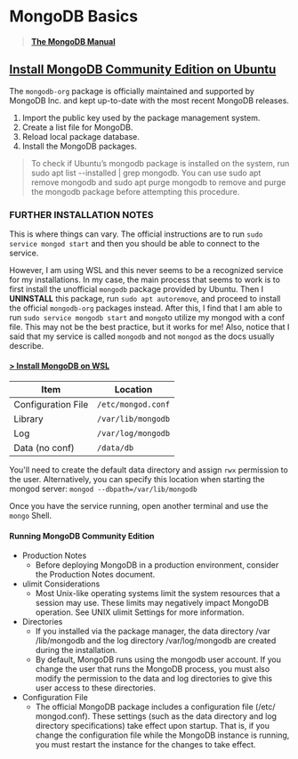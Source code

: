 # MongoDB Basics

> #### [The MongoDB Manual](https://docs.mongodb.com/manual/)

## [Install MongoDB Community Edition on Ubuntu](https://docs.mongodb.com/manual/tutorial/install-mongodb-on-ubuntu/)

The `mongodb-org` package is officially maintained and supported by
MongoDB Inc. and kept up-to-date with the most recent MongoDB releases.

1. Import the public key used by the package management system.
2. Create a list file for MongoDB.
3. Reload local package database.
4. Install the MongoDB packages.

> To check if Ubuntu’s mongodb package is installed on the system, run
sudo apt list --installed | grep mongodb. You can use sudo apt remove
mongodb and sudo apt purge mongodb to remove and purge the mongodb
package before attempting this procedure.

### FURTHER INSTALLATION NOTES

This is where things can vary. The official instructions are to run
`sudo service mongod start` and then you should be able to connect to
the service.

However, I am using WSL and this never seems to be a
recognized service for my installations. In my case, the main process
that seems to work is to first install the unofficial `mongodb` package
provided by Ubuntu. Then I **UNINSTALL** this package, run `sudo apt
autoremove`, and proceed to install the official `mongodb-org` packages
instead. After this, I find that I am able to run `sudo service mongodb
start` and `mongo`to utilize my mongod with a conf file. This may not be
the best practice, but it works for me! Also, notice that I said that my
service is called `mongodb` and not `mongod` as the docs usually
describe.

#### [> Install MongoDB on WSL](https://github.com/microsoft/WSL/issues/796#issuecomment-238048520)

| Item | Location |
| --- | --- |
| Configuration File | `/etc/mongod.conf` |
| Library | `/var/lib/mongodb` |
| Log | `/var/log/mongodb` |
| Data (no conf) | `/data/db` |

You'll need to create the default data directory and assign `rwx`
permission to the user. Alternatively, you can specify this location
when starting the mongod server: `mongod --dbpath=/var/lib/mongodb`

Once you have the service running, open another terminal and use the
`mongo` Shell.

#### Running MongoDB Community Edition

- Production Notes
    + Before deploying MongoDB in a production environment, consider the Production Notes document.    
- ulimit Considerations
    + Most Unix-like operating systems limit the system resources that a
    session may use. These limits may negatively impact MongoDB
    operation. See UNIX ulimit Settings for more information.    
- Directories
    + If you installed via the package manager, the data directory /var
    /lib/mongodb and the log directory /var/log/mongodb are created
    during the installation.
    + By default, MongoDB runs using the mongodb user account. If you
    change the user that runs the MongoDB process, you must also modify
    the permission to the data and log directories to give this user
    access to these directories.
- Configuration File
    + The official MongoDB package includes a configuration file (/etc/
    mongod.conf). These settings (such as the data directory and log
    directory specifications) take effect upon startup. That is, if you
    change the configuration file while the MongoDB instance is running,
    you must restart the instance for the changes to take effect.
